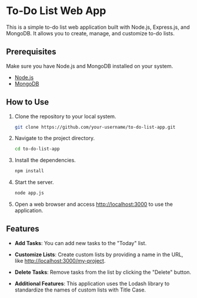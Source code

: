 # To-Do List Web App

This is a simple to-do list web application built with Node.js, Express.js, and MongoDB. It allows you to create, manage, and customize to-do lists.

## Prerequisites

Make sure you have Node.js and MongoDB installed on your system.

- [Node.js](https://nodejs.org/)
- [MongoDB](https://www.mongodb.com/)

## How to Use

1. Clone the repository to your local system.

   ```bash
   git clone https://github.com/your-username/to-do-list-app.git
   ```

2. Navigate to the project directory.

   ```bash
   cd to-do-list-app
   ```

3. Install the dependencies.

   ```bash
   npm install
   ```

4. Start the server.

   ```bash
   node app.js
   ```

5. Open a web browser and access [http://localhost:3000](http://localhost:3000) to use the application.

## Features

- **Add Tasks**: You can add new tasks to the "Today" list.

- **Customize Lists**: Create custom lists by providing a name in the URL, like [http://localhost:3000/my-project](http://localhost:3000/my-project).

- **Delete Tasks**: Remove tasks from the list by clicking the "Delete" button.

- **Additional Features**: This application uses the Lodash library to standardize the names of custom lists with Title Case.